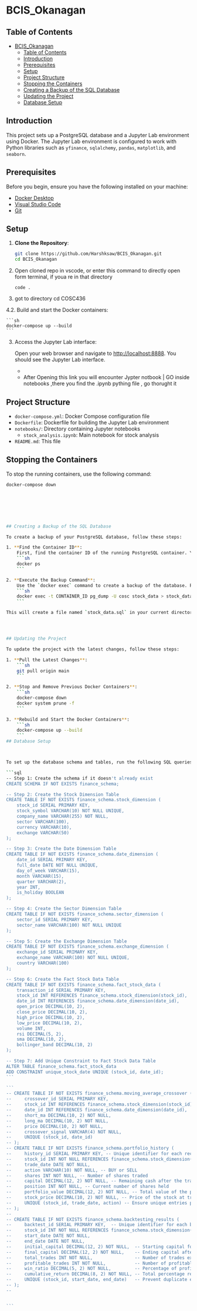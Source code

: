 # BCIS_Okanagan


## Table of Contents

- [BCIS\_Okanagan](#bcis_okanagan)
  - [Table of Contents](#table-of-contents)
  - [Introduction](#introduction)
  - [Prerequisites](#prerequisites)
  - [Setup](#setup)
  - [Project Structure](#project-structure)
  - [Stopping the Containers](#stopping-the-containers)
  - [Creating a Backup of the SQL Database](#creating-a-backup-of-the-sql-database)
  - [Updating the Project](#updating-the-project)
  - [Database Setup](#database-setup)

## Introduction

This project sets up a PostgreSQL database and a Jupyter Lab environment using Docker. The Jupyter Lab environment is configured to work with Python libraries such as `yfinance`, `sqlalchemy`, `pandas`, `matplotlib`, and `seaborn`.

## Prerequisites

Before you begin, ensure you have the following installed on your machine:

- [Docker Desktop](https://www.docker.com/products/docker-desktop)
- [Visual Studio Code](https://code.visualstudio.com/)
- [Git](https://git-scm.com/)

## Setup

1. **Clone the Repository**:

   ```sh
   git clone https://github.com/Harshksaw/BCIS_Okanagan.git
   cd BCIS_Okanagan

   ```

2. Open cloned repo in vscode, or enter this command to directly open form terminal, if youa re in that directory

   ```
   code .

   ```

3. got to directory
   cd COSC436

4.2. Build and start the Docker containers:

    ```sh
    docker-compose up --build
    ```

3. Access the Jupyter Lab interface:

   Open your web browser and navigate to [http://localhost:8888](http://localhost:8888). You should see the Jupyter Lab interface.

   -
   - After Opening this link you will encounter Jypter notbook | GO inside notebooks ,there you find the .ipynb pything file , go thorught it

## Project Structure

- `docker-compose.yml`: Docker Compose configuration file
- `Dockerfile`: Dockerfile for building the Jupyter Lab environment
- `notebooks/`: Directory containing Jupyter notebooks
  - `stock_analysis.ipynb`: Main notebook for stock analysis
- `README.md`: This file

## Stopping the Containers

To stop the running containers, use the following command:

````sh
docker-compose down







## Creating a Backup of the SQL Database

To create a backup of your PostgreSQL database, follow these steps:

1. **Find the Container ID**:
    First, find the container ID of the running PostgreSQL container. You can do this by listing all running containers:
    ```sh
    docker ps
    ```

2. **Execute the Backup Command**:
    Use the `docker exec` command to create a backup of the database. Replace `CONTAINER_ID` with the actual container ID from the previous step:
    ```sh
    docker exec -t CONTAINER_ID pg_dump -U cosc stock_data > stock_data.sql
    ```

This will create a file named `stock_data.sql` in your current directory containing the backup of your PostgreSQL database.




## Updating the Project

To update the project with the latest changes, follow these steps:

1. **Pull the Latest Changes**:
    ```sh
    git pull origin main
    ```

2. **Stop and Remove Previous Docker Containers**:
    ```sh
    docker-compose down
    docker system prune -f
    ```

3. **Rebuild and Start the Docker Containers**:
    ```sh
    docker-compose up --build
    ```
## Database Setup



To set up the database schema and tables, run the following SQL queries:

```sql
-- Step 1: Create the schema if it doesn't already exist
CREATE SCHEMA IF NOT EXISTS finance_schema;

-- Step 2: Create the Stock Dimension Table
CREATE TABLE IF NOT EXISTS finance_schema.stock_dimension (
    stock_id SERIAL PRIMARY KEY,
    stock_symbol VARCHAR(10) NOT NULL UNIQUE,
    company_name VARCHAR(255) NOT NULL,
    sector VARCHAR(100),
    currency VARCHAR(10),
    exchange VARCHAR(50)
);

-- Step 3: Create the Date Dimension Table
CREATE TABLE IF NOT EXISTS finance_schema.date_dimension (
    date_id SERIAL PRIMARY KEY,
    full_date DATE NOT NULL UNIQUE,
    day_of_week VARCHAR(15),
    month VARCHAR(15),
    quarter VARCHAR(2),
    year INT,
    is_holiday BOOLEAN
);

-- Step 4: Create the Sector Dimension Table
CREATE TABLE IF NOT EXISTS finance_schema.sector_dimension (
    sector_id SERIAL PRIMARY KEY,
    sector_name VARCHAR(100) NOT NULL UNIQUE
);

-- Step 5: Create the Exchange Dimension Table
CREATE TABLE IF NOT EXISTS finance_schema.exchange_dimension (
    exchange_id SERIAL PRIMARY KEY,
    exchange_name VARCHAR(100) NOT NULL UNIQUE,
    country VARCHAR(100)
);

-- Step 6: Create the Fact Stock Data Table
CREATE TABLE IF NOT EXISTS finance_schema.fact_stock_data (
    transaction_id SERIAL PRIMARY KEY,
    stock_id INT REFERENCES finance_schema.stock_dimension(stock_id),
    date_id INT REFERENCES finance_schema.date_dimension(date_id),
    open_price DECIMAL(10, 2),
    close_price DECIMAL(10, 2),
    high_price DECIMAL(10, 2),
    low_price DECIMAL(10, 2),
    volume INT,
    rsi DECIMAL(5, 2),
    sma DECIMAL(10, 2),
    bollinger_band DECIMAL(10, 2)
);

-- Step 7: Add Unique Constraint to Fact Stock Data Table
ALTER TABLE finance_schema.fact_stock_data
ADD CONSTRAINT unique_stock_date UNIQUE (stock_id, date_id);
```

```
-- CREATE TABLE IF NOT EXISTS finance_schema.moving_average_crossover (
--     crossover_id SERIAL PRIMARY KEY,
--     stock_id INT REFERENCES finance_schema.stock_dimension(stock_id),
--     date_id INT REFERENCES finance_schema.date_dimension(date_id),
--     short_ma DECIMAL(10, 2) NOT NULL,
--     long_ma DECIMAL(10, 2) NOT NULL,
--     price DECIMAL(10, 2) NOT NULL,
--     crossover_signal VARCHAR(4) NOT NULL,
--     UNIQUE (stock_id, date_id)
-- );
-- CREATE TABLE IF NOT EXISTS finance_schema.portfolio_history (
--     history_id SERIAL PRIMARY KEY, -- Unique identifier for each record
--     stock_id INT NOT NULL REFERENCES finance_schema.stock_dimension(stock_id),
--     trade_date DATE NOT NULL,
--     action VARCHAR(10) NOT NULL, -- BUY or SELL
--     shares INT NOT NULL, -- Number of shares traded
--     capital DECIMAL(12, 2) NOT NULL, -- Remaining cash after the trade
--     position INT NOT NULL, -- Current number of shares held
--     portfolio_value DECIMAL(12, 2) NOT NULL, -- Total value of the portfolio
--     stock_price DECIMAL(10, 2) NOT NULL, -- Price of the stock at trade time
--     UNIQUE (stock_id, trade_date, action) -- Ensure unique entries per stock, date, and action
-- );
--
-- CREATE TABLE IF NOT EXISTS finance_schema.backtesting_results (
--     backtest_id SERIAL PRIMARY KEY,  -- Unique identifier for each backtest result
--     stock_id INT NOT NULL REFERENCES finance_schema.stock_dimension(stock_id),
--     start_date DATE NOT NULL,
--     end_date DATE NOT NULL,
--     initial_capital DECIMAL(12, 2) NOT NULL,  -- Starting capital for the backtest
--     final_capital DECIMAL(12, 2) NOT NULL,    -- Ending capital after backtest
--     total_trades INT NOT NULL,                -- Number of trades executed
--     profitable_trades INT NOT NULL,           -- Number of profitable trades
--     win_ratio DECIMAL(5, 2) NOT NULL,         -- Percentage of profitable trades
--     cumulative_return DECIMAL(8, 2) NOT NULL, -- Total percentage return over the period
--     UNIQUE (stock_id, start_date, end_date)   -- Prevent duplicate entries for the same stock and period
-- );
--


```